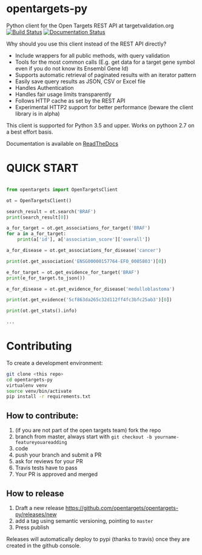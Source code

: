 # opentargets-py
Python client for the Open Targets REST API at targetvalidation.org
[![Build Status](https://travis-ci.org/opentargets/opentargets-py.svg?branch=master)](https://travis-ci.org/opentargets/opentargets-py)
[![Documentation Status](https://readthedocs.org/projects/opentargets/badge/?version=latest)](http://opentargets.readthedocs.io/en/latest/?badge=latest)

Why should you use this client instead of the REST API directly?

- Include wrappers for all public methods, with query validation
- Tools for the most common calls (E.g. get data for a target gene symbol even if you do not know its Ensembl Gene Id)
- Supports automatic retrieval of paginated results with an iterator pattern
- Easily save query results as JSON, CSV or Excel file
- Handles Authentication
- Handles fair usage limits transparently
- Follows HTTP cache as set by the REST API
- Experimental HTTP2 support for better performance (beware the client library is in alpha)

This client is supported for Python 3.5 and upper.
Works on pythoon 2.7 on a best effort basis.

Documentation is available on [ReadTheDocs](http://opentargets.readthedocs.io/en/latest/?badge=latest)

QUICK START
===========

```python

from opentargets import OpenTargetsClient

ot = OpenTargetsClient()

search_result = ot.search('BRAF')
print(search_result[0])

a_for_target = ot.get_associations_for_target('BRAF')
for a in a_for_target:
    print(a['id'], a['association_score']['overall'])

a_for_disease = ot.get_associations_for_disease('cancer')

print(ot.get_association('ENSG00000157764-EFO_0005803')[0])

e_for_target = ot.get_evidence_for_target('BRAF')
print(e_for_target.to_json())

e_for_disease = ot.get_evidence_for_disease('medulloblastoma')

print(ot.get_evidence('5cf863da265c32d112ff4fc3bfc25ab3')[0])

print(ot.get_stats().info)

...

```


Contributing
============

To create a development environment:
```sh
git clone <this repo>
cd opentargets-py
virtualenv venv
source venv/bin/activate
pip install -r requirements.txt
```
## How to contribute: 
1. (if you are not part of the open targets team) fork the repo
2. branch from master, always start with `git checkout -b yourname-featureyouareadding`
2. code
3. push your branch and submit a PR
4. ask for reviews for your PR
5. Travis tests have to pass
6. Your PR is approved and merged

## How to release
1. Draft a new release https://github.com/opentargets/opentargets-py/releases/new
2. add a tag using semantic versioning, pointing to `master`
3. Press publish

Releases will automatically deploy to pypi (thanks to travis) once they are created in the github console. 
